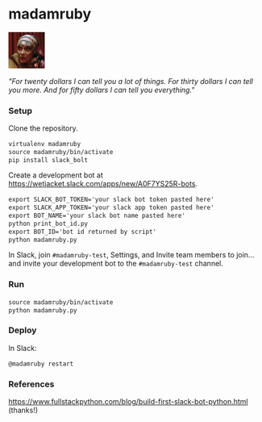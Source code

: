 # madamruby

  ![Alt text](/madamruby.jpg?raw=true "You're here because you ... WANT something ...")

_"For twenty dollars I can tell you a lot of things. For thirty dollars I can tell you more. And for fifty dollars I can tell you *everything*."_

### Setup

Clone the repository.
```
virtualenv madamruby
source madamruby/bin/activate
pip install slack_bolt
```
Create a development bot at https://wetjacket.slack.com/apps/new/A0F7YS25R-bots.
```
export SLACK_BOT_TOKEN='your slack bot token pasted here'
export SLACK_APP_TOKEN='your slack app token pasted here'
export BOT_NAME='your slack bot name pasted here'
python print_bot_id.py
export BOT_ID='bot id returned by script'
python madamruby.py
```
In Slack, join `#madamruby-test`, Settings, and Invite team members to join... and invite your development bot to the `#madamruby-test` channel.

### Run
```
source madamruby/bin/activate
python madamruby.py
```

### Deploy
In Slack:
```
@madamruby restart
```

### References

https://www.fullstackpython.com/blog/build-first-slack-bot-python.html (thanks!)

